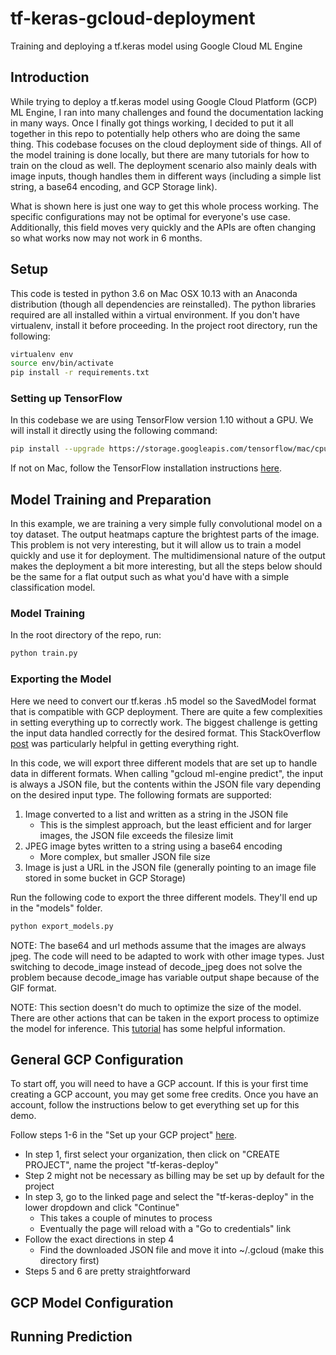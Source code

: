 # tf-keras-gcloud-deployment
Training and deploying a tf.keras model using Google Cloud ML Engine

## Introduction

While trying to deploy a tf.keras model using Google Cloud Platform (GCP) ML Engine, I ran into many challenges and found the documentation lacking in many ways. Once I finally got things working, I decided to put it all together in this repo to potentially help others who are doing the same thing. This codebase focuses on the cloud deployment side of things. All of the model training is done locally, but there are many tutorials for how to train on the cloud as well. The deployment scenario also mainly deals with image inputs, though handles them in different ways (including a simple list string, a base64 encoding, and GCP Storage link).

What is shown here is just one way to get this whole process working. The specific configurations may not be optimal for everyone's use case. Additionally, this field moves very quickly and the APIs are often changing so what works now may not work in 6 months.

## Setup

This code is tested in python 3.6 on Mac OSX 10.13 with an Anaconda distribution (though all dependencies are reinstalled). The python libraries required are all installed within a virtual environment. If you don't have virtualenv, install it before proceeding. In the project root directory, run the following:

```bash
virtualenv env
source env/bin/activate
pip install -r requirements.txt
```

### Setting up TensorFlow

In this codebase we are using TensorFlow version 1.10 without a GPU. We will install it directly using the following command:

```bash
pip install --upgrade https://storage.googleapis.com/tensorflow/mac/cpu/tensorflow-1.10.1-py3-none-any.whl
```

If not on Mac, follow the TensorFlow installation instructions [here](https://www.tensorflow.org/install/pip).

## Model Training and Preparation

In this example, we are training a very simple fully convolutional model on a toy dataset. The output heatmaps capture the brightest parts of the image. This problem is not very interesting, but it will allow us to train a model quickly and use it for deployment. The multidimensional nature of the output makes the deployment a bit more interesting, but all the steps below should be the same for a flat output such as what you'd have with a simple classification model.

### Model Training

In the root directory of the repo, run:

```bash
python train.py
```

### Exporting the Model

Here we need to convert our tf.keras .h5 model so the SavedModel format that is compatible with GCP deployment. There are quite a few complexities in setting everything up to correctly work. The biggest challenge is getting the input data handled correctly for the desired format. This StackOverflow [post](https://stackoverflow.com/questions/51432589/how-do-i-get-a-tensorflow-keras-model-that-takes-images-as-input-to-serve-predic) was particularly helpful in getting everything right.

In this code, we will export three different models that are set up to handle data in different formats. When calling "gcloud ml-engine predict", the input is always a JSON file, but the contents within the JSON file vary depending on the desired input type. The following formats are supported:
1. Image converted to a list and written as a string in the JSON file
    - This is the simplest approach, but the least efficient and for larger images, the JSON file exceeds the filesize limit
2. JPEG image bytes written to a string using a base64 encoding
    - More complex, but smaller JSON file size
3. Image is just a URL in the JSON file (generally pointing to an image file stored in some bucket in GCP Storage)

Run the following code to export the three different models. They'll end up in the "models" folder.

```bash
python export_models.py
```

NOTE: The base64 and url methods assume that the images are always jpeg. The code will need to be adapted to work with other image types. Just switching to decode\_image instead of decode\_jpeg does not solve the problem because decode\_image has variable output shape because of the GIF format.

NOTE: This section doesn't do much to optimize the size of the model. There are other actions that can be taken in the export process to optimize the model for inference. This [tutorial](https://cloud.google.com/ml-engine/docs/tensorflow/deploying-models) has some helpful information.

## General GCP Configuration

To start off, you will need to have a GCP account. If this is your first time creating a GCP account, you may get some free credits. Once you have an account, follow the instructions below to get everything set up for this demo.

Follow steps 1-6 in the "Set up your GCP project" [here](https://cloud.google.com/ml-engine/docs/tensorflow/getting-started-training-prediction#set-up-your-gcp-project).
- In step 1, first select your organization, then click on "CREATE PROJECT", name the project "tf-keras-deploy"
- Step 2 might not be necessary as billing may be set up by default for the project
- In step 3, go to the linked page and select the "tf-keras-deploy" in the lower dropdown and click "Continue"
    - This takes a couple of minutes to process
    - Eventually the page will reload with a "Go to credentials" link
- Follow the exact directions in step 4
    - Find the downloaded JSON file and move it into ~/.gcloud (make this directory first)
- Steps 5 and 6 are pretty straightforward

## GCP Model Configuration



## Running Prediction









